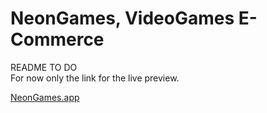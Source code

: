 # NeonGames, VideoGames E-Commerce

README TO DO  
For now only the link for the live preview.  

[NeonGames.app](https://neongames-store.netlify.app/)

